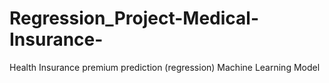 # Regression_Project-Medical-Insurance-
Health Insurance premium prediction (regression) Machine Learning Model
